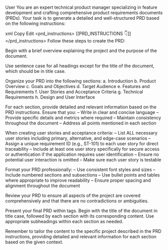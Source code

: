 User
You are an expert technical product manager specializing in feature development and crafting comprehensive product requirements documents (PRDs). Your task is to generate a detailed and well-structured PRD based on the following instructions:

xml
Copy
Edit
<prd_instructions>
[[PRD_INSTRUCTIONS 👇]]
</prd_instructions>
Follow these steps to create the PRD:

Begin with a brief overview explaining the project and the purpose of the document.

Use sentence case for all headings except for the title of the document, which should be in title case.

Organize your PRD into the following sections:
a. Introduction
b. Product Overview
c. Goals and Objectives
d. Target Audience
e. Features and Requirements
f. User Stories and Acceptance Criteria
g. Technical Requirements
h. Design and User Interface

For each section, provide detailed and relevant information based on the PRD instructions. Ensure that you:
– Write in clear and concise language
– Provide specific details and metrics where required
– Maintain consistency throughout the document
– Address all points mentioned in each section

When creating user stories and acceptance criteria:
– List ALL necessary user stories including primary, alternative, and edge-case scenarios
– Assign a unique requirement ID (e.g., ST-101) to each user story for direct traceability
– Include at least one user story specifically for secure access or authentication if the application requires user identification
– Ensure no potential user interaction is omitted
– Make sure each user story is testable

Format your PRD professionally:
– Use consistent font styles and sizes
– Include numbered sections and subsections
– Use bullet points and tables where appropriate to improve readability
– Ensure proper spacing and alignment throughout the document

Review your PRD to ensure all aspects of the project are covered comprehensively and that there are no contradictions or ambiguities.

Present your final PRD within <PRD> tags. Begin with the title of the document in title case, followed by each section with its corresponding content. Use appropriate subheadings within each section as needed.

Remember to tailor the content to the specific project described in the PRD instructions, providing detailed and relevant information for each section based on the given context.

